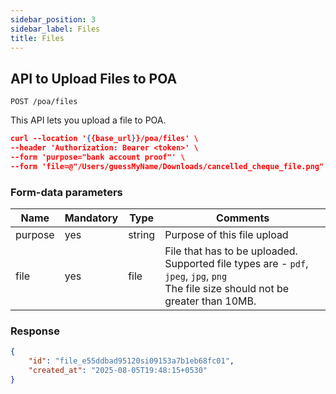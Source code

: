 ```yaml
---
sidebar_position: 3
sidebar_label: Files
title: Files
---
```


## API to Upload Files to POA

`POST /poa/files`

This API lets you upload a file to POA. 

```json
curl --location '{{base_url}}/poa/files' \
--header 'Authorization: Bearer <token>' \
--form 'purpose="bank account proof"' \
--form 'file=@"/Users/guessMyName/Downloads/cancelled_cheque_file.png"'
```

### Form-data parameters
|Name|Mandatory|Type|Comments|
|-|-|-|-|
|purpose|yes|string|Purpose of this file upload|
|file|yes|file|File that has to be uploaded. Supported file types are - `pdf`, `jpeg`, `jpg`, `png`<br/>The file size should not be greater than 10MB.|

### Response
```json
{
    "id": "file_e55ddbad95120si09153a7b1eb68fc01",
    "created_at": "2025-08-05T19:48:15+0530"
}
```
